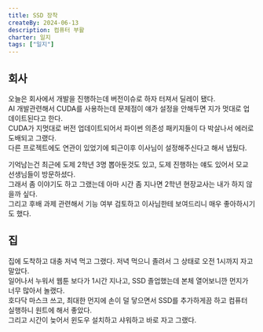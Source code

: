 ```yaml
---
title: SSD 장착
createBy: 2024-06-13
description: 컴퓨터 부활
charter: 일지
tags: ["일지"]
---
```


## 회사

오늘은 회사에서 개발을 진행하는데 버전이슈로 하자 터져서 딜레이 됐다.  
AI 개발관련해서 CUDA를 사용하는데 문제점이 얘가 설정을 안해두면 지가 멋대로 업데이트된다고 한다.  
CUDA가 지멋대로 버전 업데이트되어서 파이썬 의존성 패키지들이 다 박살나서 에러로 도배되고 그랬다.  
다른 프로젝트에도 연관이 있었기에 퇴근이후 이사님이 설정해주신다고 해서 냅뒀다.

기억남는건 최근에 도제 2학년 3명 뽑아둔것도 있고, 도제 진행하는 얘도 있어서 모교 선생님들이 방문하셨다.  
그래서 좀 이야기도 하고 그랬는데 아마 시간 좀 지나면 2학년 현장교사는 내가 하지 않을까 싶다.  
그리고 후배 과제 관련해서 기능 여부 검토하고 이사님한테 보여드리니 매우 좋아하시기도 했다.

## 집

집에 도착하고 대충 저녁 먹고 그랬다. 저녁 먹으니 졸려서 그 상태로 오전 1시까지 자고 말았다.  
일어나서 누워서 웹툰 보다가 1시간 지나고, SSD 졸업했는데 본체 열어보니깐 먼지가 너무 많아서 놀랬다.  
호다닥 마스크 쓰고, 최대한 먼지에 손이 덜 닿으면서 SSD를 추가하게끔 하고 컴퓨터 실행하니 원트에 해서 좋았다.  
그리고 시간이 늦어서 윈도우 설치하고 샤워하고 바로 자고 그랬다.
